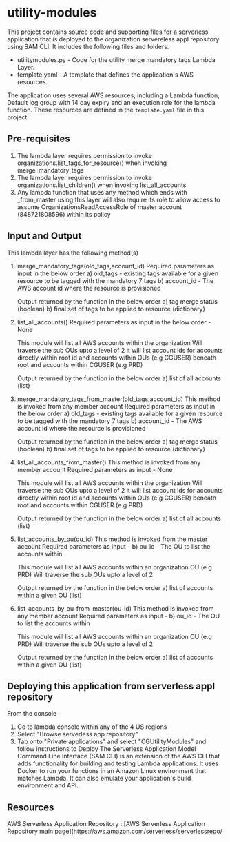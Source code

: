 # utility-modules

This project contains source code and supporting files for a serverless application that is deployed to the organization servereless appl repository using SAM CLI. It includes the following files and folders.

- utilitymodules.py - Code for the utility merge mandatory tags Lambda Layer.
- template.yaml - A template that defines the application's AWS resources.

The application uses several AWS resources, including a Lambda function, Default log group with 14 day expiry and an execution role for the lambda function. These resources are defined in the `template.yaml` file in this project. 

## Pre-requisites

1. The lambda layer requires permission to invoke organizations.list_tags_for_resource() when invoking merge_mandatory_tags
2. The lambda layer requires permission to invoke organizations.list_children() when invoking list_all_accounts
3. Any lambda function that uses any method which ends with _from_master using this layer will also require its role to allow access to   
   assume OrganizationsReadAccessRole of master account (848721808596) within its policy

## Input and Output

This lambda layer has the following method(s)
1. merge_mandatory_tags(old_tags,account_id) 
    Required parameters as input in the below order
    a) old_tags - existing tags available for a given resource to be tagged with the mandatory 7 tags
    b) account_id - The AWS account id where the resource is provisioned

    Output returned by the function in the below order
    a) tag merge status (boolean) 
    b) final set of tags to be applied to resource (dictionary)

2. list_all_accounts() 
    Required parameters as input in the below order - None
    
    This module will list all AWS accounts within the organization
    Will traverse the sub OUs upto a level of 2
    it will list account ids for accounts directly within root id
    and accounts within OUs (e.g CGUSER) beneath root
    and accounts within CGUSER (e.g PRD) 

    Output returned by the function in the below order
    a) list of all accounts (list) 

3. merge_mandatory_tags_from_master(old_tags,account_id)
    This method is invoked from any member account
    Required parameters as input in the below order
    a) old_tags - existing tags available for a given resource to be tagged with the mandatory 7 tags
    b) account_id - The AWS account id where the resource is provisioned

    Output returned by the function in the below order
    a) tag merge status (boolean) 
    b) final set of tags to be applied to resource (dictionary)

4. list_all_accounts_from_master()
    This method is invoked from any member account
    Required parameters as input - None
   
    This module will list all AWS accounts within the organization
    Will traverse the sub OUs upto a level of 2
    it will list account ids for accounts directly within root id
    and accounts within OUs (e.g CGUSER) beneath root
    and accounts within CGUSER (e.g PRD) 

    Output returned by the function in the below order
    a) list of all accounts (list) 

5. list_accounts_by_ou(ou_id)
    This method is invoked from the master account
    Required parameters as input - 
    b) ou_id - The OU to list the accounts within

    This module will list all AWS accounts within an organization OU (e.g PRD)
    Will traverse the sub OUs upto a level of 2

    Output returned by the function in the below order
    a) list of accounts within a given OU (list) 

6. list_accounts_by_ou_from_master(ou_id)
    This method is invoked from any member account
    Required parameters as input - 
    b) ou_id - The OU to list the accounts within

    This module will list all AWS accounts within an organization OU (e.g PRD)
    Will traverse the sub OUs upto a level of 2

    Output returned by the function in the below order
    a) list of accounts within a given OU (list) 

## Deploying this application from serverless appl repository

From the console 
1. Go to lambda console within any of the 4 US regions
2. Select "Browse serverless app repository"
3. Tab onto "Private applications" and select "CGUtilityModules" and follow instructions to Deploy
The Serverless Application Model Command Line Interface (SAM CLI) is an extension of the AWS CLI that adds functionality for building and testing Lambda applications. It uses Docker to run your functions in an Amazon Linux environment that matches Lambda. It can also emulate your application's build environment and API.


## Resources

AWS Serverless Application Repository : [AWS Serverless Application Repository main page](https://aws.amazon.com/serverless/serverlessrepo/